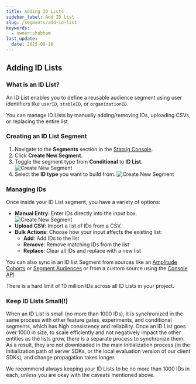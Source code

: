 ```yaml
---
title: Adding ID Lists
sidebar_label: Add ID List
slug: /segments/add-id-list
keywords:
  - owner:shubham
last_update:
  date: 2025-09-18
---
```


## Adding ID Lists

### What is an ID List?

An ID List enables you to define a reusable audience segment using user identifiers like `userID`, `stableID`, or `organizationID`.

You can manage ID Lists by manually adding/removing IDs, uploading CSVs, or replacing the entire list.

### Creating an ID List Segment

1. Navigate to the **Segments** section in the [Statsig Console](https://console.statsig.com).
2. Click **Create New Segment**.
3. Toggle the segment type from **Conditional** to **ID List**.
   ![Create New Segment](https://github.com/user-attachments/assets/af7c5cb3-adc2-4e88-a411-b5844a541e49)
4. Select the **ID type** you want to build from.
   ![Create New Segment](https://github.com/user-attachments/assets/958b7545-7f23-4559-8a66-99af01d39952)

### Managing IDs

Once inside your ID List segment, you have a variety of options:

- **Manual Entry**: Enter IDs directly into the input box.
  ![Create New Segment](https://github.com/user-attachments/assets/ee94e6bc-475b-47a0-96a7-5ddba398d58c)
- **Upload CSV**: Import a list of IDs from a CSV.
- **Bulk Actions**: Choose how your input affects the existing list:
  - **Add**: Add IDs to the list
  - **Remove**: Remove matching IDs from the list
  - **Replace**: Clear all IDs and replace with a new list

You can also sync in an ID list Segment from sources like an [Amplitude Cohorts](https://help.amplitude.com/hc/en-us/articles/4789303290011) or [Segment Audiences](/integrations/data-connectors/segment#syncing-statsig-segment-id-lists-with-segment-personas-audiences) or from a custom source using the [Console API](/console-api/segments)

There is a hard limit of 10 million IDs across all ID Lists in your project.

### Keep ID Lists Small(!)

When an ID List is small (no more than 1000 IDs), it is synchronized in the same process with other feature gates, experiments, and conditional segments, which has high consistency and reliability. Once an ID List goes over 1000 in size, to scale efficiently and not negatively impact the other entities as the lists grow, there is a separate process to synchronize them. As a result, they are not downloaded in the main initialization process (in the initialization path of server SDKs, or the local evaluation version of our client SDKs), and change propagation takes longer.

We recommend always keeping your ID Lists to be no more than 1000 IDs in each, unless you are okay with the caveats mentioned above.
